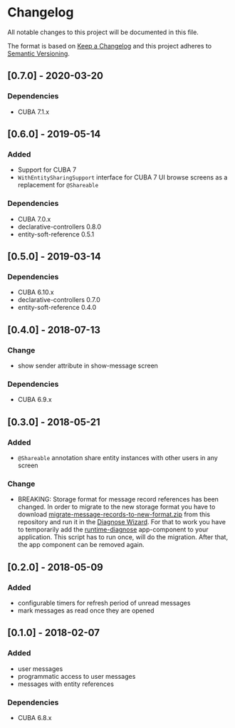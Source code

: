 # Changelog
All notable changes to this project will be documented in this file.

The format is based on [Keep a Changelog](http://keepachangelog.com/en/1.0.0/)
and this project adheres to [Semantic Versioning](http://semver.org/spec/v2.0.0.html).

## [0.7.0] - 2020-03-20

### Dependencies
- CUBA 7.1.x

## [0.6.0] - 2019-05-14

### Added
- Support for CUBA 7
- `WithEntitySharingSupport` interface for CUBA 7 UI browse screens as a replacement for `@Shareable`

### Dependencies
- CUBA 7.0.x
- declarative-controllers 0.8.0
- entity-soft-reference 0.5.1

## [0.5.0] - 2019-03-14

### Dependencies
- CUBA 6.10.x
- declarative-controllers 0.7.0
- entity-soft-reference 0.4.0

## [0.4.0] - 2018-07-13

### Change
- show sender attribute in show-message screen

### Dependencies
- CUBA 6.9.x

## [0.3.0] - 2018-05-21

### Added
- `@Shareable` annotation share entity instances with other users in any screen 

### Change
- BREAKING: Storage format for message record references has been changed. In order to migrate to the new storage format
you have to download [migrate-message-records-to-new-format.zip](
) from this repository and run it in the [Diagnose Wizard](https://github.com/mariodavid/cuba-component-runtime-diagnose/tree/de284e5cbce19bb02260b59b9dcd133f2729b0e3#diagnose-wizard).
For that to work you have to temporarily add the [runtime-diagnose](https://github.com/mariodavid/cuba-component-runtime-diagnose) app-component to your application.
This script has to run once, will do the migration. After that, the app component can be removed again.

## [0.2.0] - 2018-05-09

### Added
- configurable timers for refresh period of unread messages
- mark messages as read once they are opened

## [0.1.0] - 2018-02-07

### Added
- user messages
- programmatic access to user messages
- messages with entity references


### Dependencies
- CUBA 6.8.x
